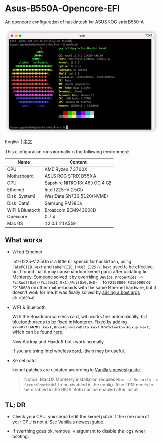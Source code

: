 # Asus-B550A-Opencore-EFI
An opencore configuration of hackintosh for ASUS ROG strix B550-A

![image-20211030164229362](neofetch.png)

English | [中文](./README_zh.md)

This configuration runs normally in the following environment:

| Name             | Content                     |
| ---------------- | ----------------------------- |
| CPU              | AMD Ryzen 7 3700X             |
| Motherboard      | ASUS ROG STRIX B550 A         |
| GPU              | Sapphire NITRO RX 460 OC 4 GB |
| Ethernet         | Intel I225-V 2.5Gb            |
| Disk (System)    | WestData SN730 512G(NVME)     |
| Disk (Data)      | Samsung PM981a                |
| WIFI & Bluetooth | Broadcom BCM94360CD           |
| Opencore         | 0.7.4                         |
| Mac OS           | 12.0.1 21A559                 |

##  What works

* Wired Ethernet

  Intel I225-V 2.5Gb is a little bit special for hackintosh, using `FakePCIID.kext` and `FakePCIID_Intel_I225-V.kext` used to be effective, but I found that it may cause random kernel panic after updating to Monterey. [Someone](https://github.com/dortania/bugtracker/issues/213) solved it by overriding `Device Properties -> PciRoot(0x0)/Pci(0x1C,0x1)/Pci(0x0,0x0)  ` to `F2150000`, `F3150000` or `F2158680` on other motherboards with the same Ethernet hardwire, but it doesn't work for me. It was finally solved by [adding a boot args](https://dortania.github.io/OpenCore-Install-Guide/config.plist/comet-lake.html#nvram) `dk.e1000=0`.

* WIFI & Bluetooth

  With the Broadcom wireless card, wifi works fine automatically, but bluetooth needs to be fixed in Monterey. Fixed by adding `BrcmPatchRAM3.kext`, `BrcmFirmwareData.kext` and `BlueToolFixup.kext`, which can be found [here](https://github.com/acidanthera/BrcmPatchRAM).

  Now Airdrop and Handoff both work normally.

  If you are using Intel wireless card, [itlwm](https://github.com/OpenIntelWireless/itlwm) may be useful.

* Kernel patch

  kernel patches are updated according to [Vanilla's newest guide](https://github.com/AMD-OSX/AMD_Vanilla). 

  > Notice: MacOS Monterey installation requires `Misc -> Security -> SecureBootModel` to be disabled in the config. Also TPM needs to be disabled in the BIOS. Both can be enabled after install.

## TL; DR

* Check your CPU, you should edit the kernel patch if the core num of your CPU is not `8`. See [Vanilla's newest guide](https://github.com/AMD-OSX/AMD_Vanilla). 

* If everthing goes ok, remove `-v` argument to disable the logs when booting.

